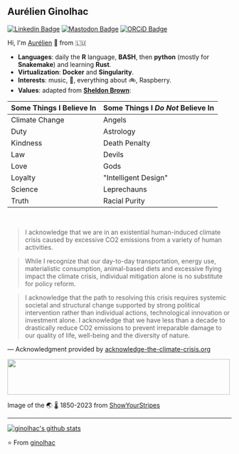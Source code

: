 ## Aurélien Ginolhac

[![Linkedin Badge](https://img.shields.io/badge/LinkedIn-0077B5?style=for-the-badge&logo=linkedin&logoColor=white)](https://www.linkedin.com/in/aurelien-ginolhac-07b33b92e/) [![Mastodon Badge](https://img.shields.io/badge/Mastodon-6364FF?style=for-the-badge&logo=Mastodon&logoColor=white)](https://fosstodon.org/@ginolhac) [![ORCiD Badge](https://img.shields.io/badge/orcid-A6CE39?style=for-the-badge&logo=orcid&logoColor=white)](https://orcid.org/0000-0001-7665-9547)

Hi, I'm [Aurélien](https://ginolhac.github.io) 👋 from 🇱🇺

- **Languages**: daily the **R** language, **BASH**, then **python** (mostly for **Snakemake**) and learning **Rust**.
- **Virtualization**: **Docker** and **Singularity**.
- **Interests**: music, :guitar:, everything about :bike:, Raspberry.
- **Values**: adapted from [**Sheldon Brown**](https://www.sheldonbrown.com/):

| Some Things I Believe In | Some Things I _Do Not_ Believe In |
| :--- | :--- |
| Climate Change | Angels |
| Duty      | Astrology |
| Kindness  | Death Penalty |
| Law      | Devils |
| Love     | Gods |
| Loyalty  | "Intelligent Design" |
| Science   | Leprechauns |
| Truth     | Racial Purity |

<br/>

> I acknowledge that we are in an existential human-induced climate crisis caused by excessive CO2 emissions from a variety of human activities.

>While I recognize that our day-to-day transportation, energy use, materialistic consumption, animal-based diets and excessive flying impact the climate crisis, individual mitigation alone is no substitute for policy reform.

>I acknowledge that the path to resolving this crisis requires systemic societal and structural change supported by strong political intervention rather than individual actions, technological innovation or investment alone.
I acknowledge that we have less than a decade to drastically reduce CO2 emissions to prevent irreparable damage to our quality of life, well-being and the diversity of nature.

— Acknowledgment provided by [acknowledge-the-climate-crisis.org](https://t.co/5E65aAtXqR?amp=1)

<img src="https://showyourstripes.info/stripes/GLOBE---1850-2024-MO.png" width="500" height="80"> 

Image of the 🌏 🌡️ 1850-2023 from [ShowYourStripes](https://showyourstripes.info/)

<hr>

[![ginolhac's github stats](https://github-readme-stats.vercel.app/api?username=ginolhac&show_icons=true)](https://github.com/ginolhac)

⭐️ From [ginolhac](https://github.com/ginolhac?tab=stars)
